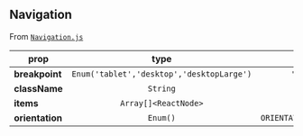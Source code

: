 
## Navigation

From [`Navigation.js`](Navigation.js)



prop | type | default | required | description
---- | :----: | :-------: | :--------: | -----------
**breakpoint** | `Enum('tablet','desktop','desktopLarge')` | `'desktop'` | :x: | 
**className** | `String` | `''` | :x: | 
**items** | `Array[]<ReactNode>` | `[]` | :x: | 
**orientation** | `Enum()` | `ORIENTATION.HORIZONTAL` | :x: | 



